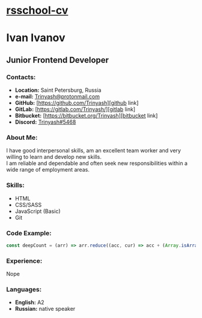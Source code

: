 # [rsschool-cv](https://kryvetski-andrei.github.io/rsschool-cv/)

# Ivan Ivanov


## Junior Frontend Developer


### Contacts:

* **Location:** Saint Petersburg, Russia
* **e-mail:** [Trinyash@protonmail.com][email link]
* **GitHub:** [https://github.com/Trinyash][github link]
* **GitLab:** [https://gitlab.com/Trinyash/][gitlab link]
* **Bitbucket:** [https://bitbucket.org/Trinyash][bitbucket link]
* **Discord:** [Trinyash#5468][discord link]


### About Me:
I have good interpersonal skills, am an excellent team worker and very willing to learn and develop new skills.\
I am reliable and dependable and often seek new responsibilities within a wide range of employment areas. 


### Skills:
* HTML
* CSS/SASS
* JavaScript (Basic)
* Git


### Code Example:
```js
const deepCount = (arr) => arr.reduce((acc, cur) => acc + (Array.isArray(cur) ? deepCount(cur) : 0), arr.length)
```


### Experience:
Nope


### Languages:
* **English:** A2
* **Russian:** native speaker 


[email link]: mailto:Trinyash@protonmail.com?subject=&#x5B;&#x6A;&#x6F;&#x62;&#x20;&#x6F;&#x66;&#x66;&#x65;&#x72;&#x5D;&#160;
[github link]: https://github.com/Trinyash
[gitlab link]: https://gitlab.com/Trinyash
[bitbucket link]: https://bitbucket.org/Trinyash
[discord link]: https://discordapp.com/users/884834457767534652
